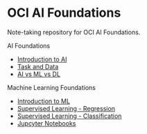 # OCI AI Foundations

Note-taking repository for OCI AI Foundations.

AI Foundations

- [Introduction to AI](./docs/introduction_to_ai.md)
- [Task and Data](./docs/task_and_data.md)
- [AI vs ML vs DL](./docs/ai_ml_dl.md)

Machine Learning Foundations

- [Introduction to ML](./docs/introduction_to_ml.md)
- [Supervised Learning - Regression](./docs/regression.md)
- [Supervised Learning - Classification](./docs/classification.md)
- [Jupcyter Notebooks](./docs/jupyter_notebooks.md)